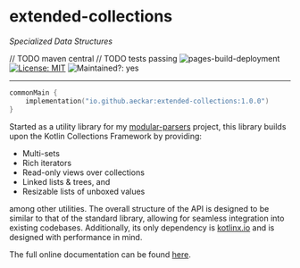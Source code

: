 # extended-collections
*Specialized Data Structures*

// TODO maven central
// TODO tests passing
![pages-build-deployment](https://github.com/aeckar/extended-collections/actions/workflows/pages/pages-build-deployment/badge.svg?branch=master)
[![License: MIT](https://img.shields.io/badge/License-MIT-yellow.svg)](https://opensource.org/licenses/MIT)
![Maintained?: yes](https://img.shields.io/badge/Maintained%3F-yes-green.svg)

---

```kotlin
commonMain {
    implementation("io.github.aeckar:extended-collections:1.0.0")
}
```

Started as a utility library for my [modular-parsers](https://github.com/aeckar/modular-parsers) project,
this library builds upon the Kotlin Collections Framework by providing:

- Multi-sets
- Rich iterators
- Read-only views over collections
- Linked lists & trees, and
- Resizable lists of unboxed values

among other utilities. The overall structure of the API is designed to be similar to that of the standard library,
allowing for seamless integration into existing codebases.
Additionally, its only dependency is [kotlinx.io](https://github.com/Kotlin/kotlinx-io/) and is designed with performance in mind.

The full online documentation can be found [here](https://aeckar.github.io/extended-collections/).